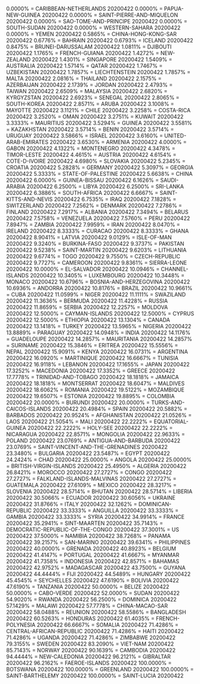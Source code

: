 0.0000% = CARIBBEAN-NETHERLANDS 20200422 
0.0000% = PAPUA-NEW-GUINEA 20200422 
0.0000% = SAINT-PIERRE-AND-MIQUELON 20200422 
0.0000% = SAO-TOME-AND-PRINCIPE 20200422 
0.0000% = SOUTH-SUDAN 20200422 
0.0000% = WESTERN-SAHARA 20200422 
0.0000% = YEMEN 20200422 
0.5865% = CHINA-HONG-KONG-SAR 20200422 
0.6776% = BAHRAIN 20200422 
0.6793% = ICELAND 20200422 
0.8475% = BRUNEI-DARUSSALAM 20200422 
1.0811% = DJIBOUTI 20200422 
1.1765% = FRENCH-GUIANA 20200422 
1.4272% = NEW-ZEALAND 20200422 
1.4301% = SINGAPORE 20200422 
1.5409% = AUSTRALIA 20200422 
1.5714% = QATAR 20200422 
1.7467% = UZBEKISTAN 20200422 
1.7857% = LIECHTENSTEIN 20200422 
1.7857% = MALTA 20200422 
2.0816% = THAILAND 20200422 
2.1575% = AZERBAIJAN 20200422 
2.1739% = JORDAN 20200422 
2.4793% = TAIWAN 20200422 
2.6509% = MALAYSIA 20200422 
2.6820% = KYRGYZSTAN 20200422 
2.6923% = SENEGAL 20200422 
2.8065% = SOUTH-KOREA 20200422 
2.8571% = ARUBA 20200422 
3.1008% = MAYOTTE 20200422 
3.1121% = CHILE 20200422 
3.2258% = COSTA-RICA 20200422 
3.2520% = OMAN 20200422 
3.2751% = KUWAIT 20200422 
3.3333% = MAURITIUS 20200422 
3.5294% = GUINEA 20200422 
3.5581% = KAZAKHSTAN 20200422 
3.5714% = BENIN 20200422 
3.5714% = URUGUAY 20200422 
3.5866% = ISRAEL 20200422 
3.6160% = UNITED-ARAB-EMIRATES 20200422 
3.6530% = ARMENIA 20200422 
4.0000% = GABON 20200422 
4.1322% = MONTENEGRO 20200422 
4.3478% = TIMOR-LESTE 20200422 
4.4615% = AUSTRIA 20200422 
4.6154% = COTE-D-IVOIRE 20200422 
4.6980% = SLOVAKIA 20200422 
5.2345% = CROATIA 20200422 
5.2828% = GERMANY 20200422 
5.3097% = GEORGIA 20200422 
5.3333% = STATE-OF-PALESTINE 20200422 
5.6638% = CHINA 20200422 
6.0000% = GUINEA-BISSAU 20200422 
6.1626% = SAUDI-ARABIA 20200422 
6.2500% = LIBYA 20200422 
6.2500% = SRI-LANKA 20200422 
6.3886% = SOUTH-AFRICA 20200422 
6.6667% = SAINT-KITTS-AND-NEVIS 20200422 
6.7535% = IRAQ 20200422 
7.1828% = SWITZERLAND 20200422 
7.2562% = DENMARK 20200422 
7.2786% = FINLAND 20200422 
7.2917% = ALBANIA 20200422 
7.3494% = BELARUS 20200422 
7.5758% = VENEZUELA 20200422 
7.5760% = PERU 20200422 
7.8947% = ZAMBIA 20200422 
7.9959% = IRAN 20200422 
8.0470% = IRELAND 20200422 
8.3333% = CURACAO 20200422 
8.3333% = GHANA 20200422 
8.9041% = LATVIA 20200422 
9.0129% = ISLE-OF-MAN 20200422 
9.3240% = BURKINA-FASO 20200422 
9.3737% = PAKISTAN 20200422 
9.5238% = SAINT-MARTIN 20200422 
9.6203% = LITHUANIA 20200422 
9.6774% = TOGO 20200422 
9.7550% = CZECH-REPUBLIC 20200422 
9.7727% = CAMEROON 20200422 
9.8361% = SIERRA-LEONE 20200422 
10.0000% = EL-SALVADOR 20200422 
10.0946% = CHANNEL-ISLANDS 20200422 
10.3405% = LUXEMBOURG 20200422 
10.3448% = MONACO 20200422 
10.6796% = BOSNIA-AND-HERZEGOVINA 20200422 
10.6936% = ANDORRA 20200422 
10.8176% = BRAZIL 20200422 
10.9661% = CUBA 20200422 
11.0599% = NIGER 20200422 
11.1111% = SWAZILAND 20200422 
11.3636% = BERMUDA 20200422 
11.4228% = RUSSIA 20200422 
11.8659% = SERBIA 20200422 
12.2257% = MOLDOVA 20200422 
12.5000% = CAYMAN-ISLANDS 20200422 
12.5000% = CYPRUS 20200422 
12.5000% = ETHIOPIA 20200422 
13.1304% = CANADA 20200422 
13.1418% = TURKEY 20200422 
13.5965% = NIGERIA 20200422 
13.8889% = PARAGUAY 20200422 
14.0948% = INDIA 20200422 
14.1176% = GUADELOUPE 20200422 
14.2857% = MAURITANIA 20200422 
14.2857% = SURINAME 20200422 
15.3846% = ERITREA 20200422 
15.5556% = NEPAL 20200422 
15.9091% = KENYA 20200422 
16.0731% = ARGENTINA 20200422 
16.0920% = MARTINIQUE 20200422 
16.6667% = TUNISIA 20200422 
16.9118% = LEBANON 20200422 
17.1655% = JAPAN 20200422 
17.3252% = MACEDONIA 20200422 
17.3352% = GREECE 20200422 
17.7778% = TRINIDAD-AND-TOBAGO 20200422 
18.1818% = JAMAICA 20200422 
18.1818% = MONTSERRAT 20200422 
18.6047% = MALDIVES 20200422 
18.6062% = ROMANIA 20200422 
19.5122% = MOZAMBIQUE 20200422 
19.6507% = ESTONIA 20200422 
19.8895% = COLOMBIA 20200422 
20.0000% = BURUNDI 20200422 
20.0000% = TURKS-AND-CAICOS-ISLANDS 20200422 
20.4984% = SPAIN 20200422 
20.5882% = BARBADOS 20200422 
20.9524% = AFGHANISTAN 20200422 
21.0526% = LAOS 20200422 
21.5054% = MALI 20200422 
22.2222% = EQUATORIAL-GUINEA 20200422 
22.2222% = HOLY-SEE 20200422 
22.2222% = NICARAGUA 20200422 
22.8571% = MONGOLIA 20200422 
22.9633% = POLAND 20200422 
23.0769% = ANTIGUA-AND-BARBUDA 20200422 
23.0769% = SAINT-VINCENT-AND-THE-GRENADINES 20200422 
23.3480% = BULGARIA 20200422 
23.5487% = EGYPT 20200422 
24.2424% = CHAD 20200422 
25.0000% = ANGOLA 20200422 
25.0000% = BRITISH-VIRGIN-ISLANDS 20200422 
25.4950% = ALGERIA 20200422 
26.8421% = MOROCCO 20200422 
27.2727% = CONGO 20200422 
27.2727% = FALKLAND-ISLANDS-MALVINAS 20200422 
27.2727% = GUATEMALA 20200422 
27.6109% = MEXICO 20200422 
28.3217% = SLOVENIA 20200422 
28.5714% = BHUTAN 20200422 
28.5714% = LIBERIA 20200422 
30.5066% = ECUADOR 20200422 
30.6056% = UKRAINE 20200422 
31.8766% = ITALY 20200422 
32.1262% = DOMINICAN-REPUBLIC 20200422 
33.3333% = ANGUILLA 20200422 
33.3333% = GAMBIA 20200422 
33.3333% = SYRIA 20200422 
34.9914% = FRANCE 20200422 
35.2941% = SINT-MAARTEN 20200422 
35.7143% = DEMOCRATIC-REPUBLIC-OF-THE-CONGO 20200422 
37.3001% = US 20200422 
37.5000% = NAMIBIA 20200422 
38.7268% = PANAMA 20200422 
39.2157% = SAN-MARINO 20200422 
39.6341% = PHILIPPINES 20200422 
40.0000% = GRENADA 20200422 
40.8923% = BELGIUM 20200422 
41.4147% = PORTUGAL 20200422 
41.6667% = MYANMAR 20200422 
41.7358% = INDONESIA 20200422 
42.8571% = BAHAMAS 20200422 
42.9752% = MADAGASCAR 20200422 
43.7500% = GUYANA 20200422 
44.4444% = FIJI 20200422 
44.5489% = HUNGARY 20200422 
45.4545% = SEYCHELLES 20200422 
47.6190% = BOLIVIA 20200422 
47.6190% = TANZANIA 20200422 
50.0000% = BELIZE 20200422 
50.0000% = CABO-VERDE 20200422 
52.0000% = SUDAN 20200422 
54.9020% = RWANDA 20200422 
56.2500% = DOMINICA 20200422 
57.1429% = MALAWI 20200422 
57.7778% = CHINA-MACAO-SAR 20200422 
58.0488% = REUNION 20200422 
58.5586% = BANGLADESH 20200422 
60.5263% = HONDURAS 20200422 
61.4035% = FRENCH-POLYNESIA 20200422 
66.6667% = SOMALIA 20200422 
71.4286% = CENTRAL-AFRICAN-REPUBLIC 20200422 
71.4286% = HAITI 20200422 
71.4286% = UGANDA 20200422 
71.4286% = ZIMBABWE 20200422 
79.3155% = SWEDEN 20200422 
83.2090% = VIET-NAM 20200422 
85.7143% = NORWAY 20200422 
90.1639% = CAMBODIA 20200422 
94.4444% = NEW-CALEDONIA 20200422 
96.2121% = GIBRALTAR 20200422 
96.2162% = FAEROE-ISLANDS 20200422 
100.0000% = BOTSWANA 20200422 
100.0000% = GREENLAND 20200422 
100.0000% = SAINT-BARTHELEMY 20200422 
100.0000% = SAINT-LUCIA 20200422 
